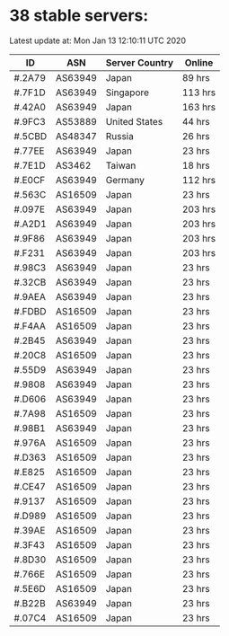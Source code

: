 # 38 stable servers:

Latest update at: Mon Jan 13 12:10:11 UTC 2020

| ID | ASN | Server Country | Online |
| -- | --- | -------------- | ------ |
| #.2A79 | AS63949 | Japan | 89 hrs |
| #.7F1D | AS63949 | Singapore | 113 hrs |
| #.42A0 | AS63949 | Japan | 163 hrs |
| #.9FC3 | AS53889 | United States | 44 hrs |
| #.5CBD | AS48347 | Russia | 26 hrs |
| #.77EE | AS63949 | Japan | 23 hrs |
| #.7E1D | AS3462 | Taiwan | 18 hrs |
| #.E0CF | AS63949 | Germany | 112 hrs |
| #.563C | AS16509 | Japan | 23 hrs |
| #.097E | AS63949 | Japan | 203 hrs |
| #.A2D1 | AS63949 | Japan | 203 hrs |
| #.9F86 | AS63949 | Japan | 203 hrs |
| #.F231 | AS63949 | Japan | 203 hrs |
| #.98C3 | AS63949 | Japan | 23 hrs |
| #.32CB | AS63949 | Japan | 23 hrs |
| #.9AEA | AS63949 | Japan | 23 hrs |
| #.FDBD | AS16509 | Japan | 23 hrs |
| #.F4AA | AS16509 | Japan | 23 hrs |
| #.2B45 | AS63949 | Japan | 23 hrs |
| #.20C8 | AS16509 | Japan | 23 hrs |
| #.55D9 | AS63949 | Japan | 23 hrs |
| #.9808 | AS63949 | Japan | 23 hrs |
| #.D606 | AS63949 | Japan | 23 hrs |
| #.7A98 | AS16509 | Japan | 23 hrs |
| #.98B1 | AS63949 | Japan | 23 hrs |
| #.976A | AS16509 | Japan | 23 hrs |
| #.D363 | AS16509 | Japan | 23 hrs |
| #.E825 | AS16509 | Japan | 23 hrs |
| #.CE47 | AS16509 | Japan | 23 hrs |
| #.9137 | AS16509 | Japan | 23 hrs |
| #.D989 | AS16509 | Japan | 23 hrs |
| #.39AE | AS16509 | Japan | 23 hrs |
| #.3F43 | AS16509 | Japan | 23 hrs |
| #.8D30 | AS16509 | Japan | 23 hrs |
| #.766E | AS16509 | Japan | 23 hrs |
| #.5E6D | AS16509 | Japan | 23 hrs |
| #.B22B | AS63949 | Japan | 23 hrs |
| #.07C4 | AS16509 | Japan | 23 hrs |

